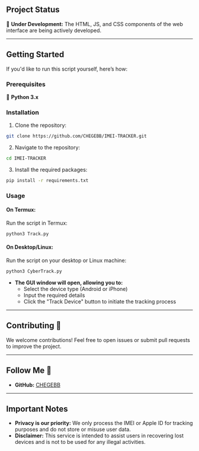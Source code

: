 
## Project Status  
🚧 **Under Development:** The HTML, JS, and CSS components of the web interface are being actively developed.  

---

## Getting Started  
If you'd like to run this script yourself, here’s how:  

### Prerequisites  
🐍 **Python 3.x**  

### Installation  
1. Clone the repository:  
```bash
git clone https://github.com/CHEGEBB/IMEI-TRACKER.git
```

2. Navigate to the repository:  
```bash
cd IMEI-TRACKER
```

3. Install the required packages:  
```bash
pip install -r requirements.txt
```

### Usage  
#### On Termux:  
Run the script in Termux:  
```bash
python3 Track.py
```

#### On Desktop/Linux:  
Run the script on your desktop or Linux machine:  
```bash
python3 CyberTrack.py
```

- **The GUI window will open, allowing you to:**  
  - Select the device type (Android or iPhone)  
  - Input the required details  
  - Click the "Track Device" button to initiate the tracking process  

---

## Contributing 🤝  
We welcome contributions! Feel free to open issues or submit pull requests to improve the project.  

---

## Follow Me 👣  
- **GitHub:** [CHEGEBB](https://github.com/CHEGEBB)  

---

## Important Notes  
- **Privacy is our priority:** We only process the IMEI or Apple ID for tracking purposes and do not store or misuse user data.  
- **Disclaimer:** This service is intended to assist users in recovering lost devices and is not to be used for any illegal activities.  
